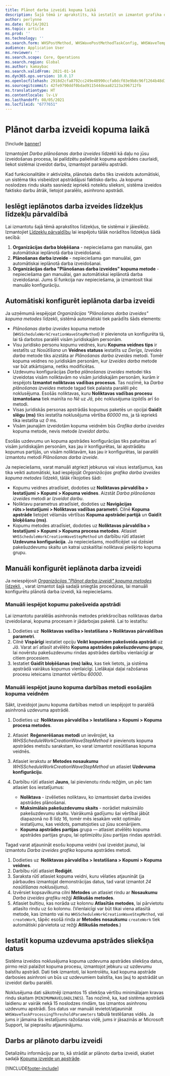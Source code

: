 ```yaml
---
title: Plānot darba izveidi kopuma laikā
description: Šajā tēmā ir aprakstīts, kā iestatīt un izmantot grafika darba izveides kopuma apstrādes metodi.
author: perlynne
ms.date: 01/14/2021
ms.topic: article
ms.prod: ''
ms.technology: ''
ms.search.form: WHSPostMethod, WHSWavePostMethodTaskConfig, WHSWaveTemplateTable, WHSParameters, WHSWaveTableListPage, WHSWorkTableListPage, WHSWorkTable, BatchJobEnhanced, WHSPlannedWorkOrder
audience: Application User
ms.reviewer: ''
ms.search.scope: Core, Operations
ms.search.region: Global
ms.author: kamaybac
ms.search.validFrom: 2021-01-14
ms.dyn365.ops.version: 10.0.17
ms.openlocfilehash: 2918d2cfa8792cc249e48990ccfa0dcf03e9b8c96f1264b48d3efd51f30cabd0
ms.sourcegitcommit: 42fe9790ddf0bdad911544deaa82123a396712fb
ms.translationtype: HT
ms.contentlocale: lv-LV
ms.lasthandoff: 08/05/2021
ms.locfileid: "6777651"
---
```

# <a name="schedule-work-creation-during-wave"></a>Plānot darba izveidi kopuma laikā

[!include [banner](../../includes/banner.md)]

Izmantojiet *Darba plānošanas darba izveides* līdzekli kā daļu no jūsu izveidošanas procesa, lai palīdzētu palielināt kopuma apstrādes caurlaidi, liekot sistēmai izveidot darbu, izmantojot paralēlu apstrādi.

Kad funkcionalitāte ir aktivizēta, plānotais darbs tiks izveidots automātiski, un sistēma tiks visbeidzot apstrādājusi faktisko darbu. Ja kopuma noslodzes rindu skaits sasniedz iepriekš noteiktu slieksni, sistēma izveidos faktisko darbu ātrāk, lietojot paralēlo, asinhrono apstrādi.

## <a name="turn-on-the-scheduled-work-creation-features-in-feature-management"></a>Ieslēgt ieplānotos darba izveides līdzekļus līdzekļu pārvaldībā

Lai izmantotu šajā tēmā aprakstītos līdzekļus, tie sistēmai ir jāieslēdz. Izmantojiet [Līdzekļu pārvaldību](../../fin-ops-core/fin-ops/get-started/feature-management/feature-management-overview.md) lai iespējotu tālāk norādītos līdzekļus šādā secībā:

1. **Organizācijas darba bloķēšana** - nepieciešama gan manuālai, gan automātiskai ieplānotā darba izveidošanai.
1. **Plānošanas darba izveide** - nepieciešama gan manuālai, gan automātiskai ieplānotā darba izveidošanai.
1. **Organizācijas darba "Plānošanas darba izveides" kopuma metode** - nepieciešama gan manuālai, gan automātiskai ieplānotā darba izveidošanai. Jums šī funkcija nav nepieciešama, ja izmantosit tikai manuālo konfigurāciju.

<a name="Auto-enable-schedule-work-creation"></a>

## <a name="automatically-configure-scheduled-work-creation"></a>Automātiski konfigurēt ieplānota darba izveidi

Ja uzņēmumā iespējojat *Organizācijas "Plānošanas darba izveides" kopuma metodes* līdzekli, sistēmā automātiski tiek parādīts šāds elements:

- *Plānošanas darba izveides* kopuma metode (`WHSScheduleWorkCreationWaveStepMethod`) ir pievienota un konfigurēta tā, lai tā darbotos paralēli visām juridiskajām personām.
- Visu juridisko personu kopumu veidnes, kuru **Kopuma veidnes tips** ir iestatīts uz *Nosūtīšana* un **Veidnes statuss** iestatīts uz *Derīgs*, *Izveides darba* metode tiks aizstāta ar *Plānošanas darba izveides* metodi. Tomēr kopuma veidnes no juridiskām personām, kur *Izveides darba* metode var būt atkārtojama, netiks modificētas.
- Uzdevumu konfigurācijas *Darba plānošanas izveides* metodei tiks izveidotas visām noliktavām no visām juridiskajām personām, kurām ir iespējots **Izmantot noliktavas vadības procesus**. Tas nozīmē, ka *Darba plānošanas izveides* metode tagad tiek palaista paralēli pēc noklusējuma. Esošās noliktavas, kuru **Noliktavas vadības procesu izmantošana** tiek mainīta no *Nē* uz *Jā*, pēc noklusējuma izpildīs arī šo metodi.
- Visas juridiskās personas apstrādās kopumus paketēs un opcijai **Gaidīt slēgu (ms)** tiks iestatīta noklusējuma vērtība *60000* ms, ja tā iepriekš tika iestatīta uz *0* ms.
- Visām jaunajām izveidotām kopuma veidnēm būs *Grafika darba izveides* kopuma metode, nevis metode *Izveidot darbu*.

Esošās uzdevumu un kopuma apstrādes konfigurācijas tiks paturētas arī visām juridiskajām personām, kas jau ir konfigurētas, lai apstrādātu kopumus partijās, un visām noliktavām, kas jau ir konfigurētas, lai paralēli izmantotu metodi *Plānošanas darba izveide*.

Ja nepieciešams, varat manuāli atgriezt jebkurus vai visus iestatījumus, kas tika veikti automātiski, kad iespējojāt *Organizācijas grafika darba izveides kopuma metodes* līdzekli, tālāk rīkojoties šādi:

- Kopumu veidnes atradīsiet, dodoties uz **Noliktavas pārvaldība \> Iestatījumi \> Kopumi \> Kopuma veidnes**. Aizstāt *Darba plānošanas izveides* metodi ar *Izveidot darbu*.
- Noliktavu parametrus atradīsiet, dodoties uz **Navigācijas rūts \> Iestatījumi \> Noliktavas vadības parametri**. Cilnē **Kopuma apstrāde** lietojiet vēlamās vērtības **Kopuma apstrādei partijā** un **Gaidīt bloķēšanu (ms)**.
- Kopumu metodes atradīsiet, dodoties uz **Noliktavas pārvaldība \> Iestatījumi \> Kopumi \> Kopuma procesa metodes**. Atlasiet `WHSScheduleWorkCreationWaveStepMethod` un darbību rūtī atlasiet **Uzdevuma konfigurācija**. Ja nepieciešams, modificējiet vai dzēsiet pakešuzdevumu skaitu un katrai uzskaitītai noliktavai piešķirto kopuma grupu.

## <a name="manually-configure-scheduled-work-creation"></a>Manuāli konfigurēt ieplānota darba izveidi

Ja neiespējosit [*Organizācijas "Plānot darba izveidi" kopuma metodes* līdzekli](#Auto-enable-schedule-work-creation), , varat izmantot šajā sadaļā sniegtās procedūras, lai manuāli konfigurētu plānotā darba izveidi, kā nepieciešams.

### <a name="manually-enable-batch-processing-of-waves"></a>Manuāli iespējot kopumu pakešveida apstrādi

Lai izmantotu paralēlās asinhronās metodes priekšrocības noliktavas darba izveidošanai, kopuma procesam ir jādarbojas paketē. Lai to iestatītu:

1. Dodieties uz  **Noliktavas vadība \> Iestatīšana \> Noliktavas pārvaldības parametri**.
1. Cilnē **Vispārīgi** iestatiet opciju **Veikt kopumiem pakešveida apstrādi** uz *Jā*. Varat arī atlasīt atvēlēto **Kopuma apstrādes pakešuzdevumu grupu**, lai novērstu pakešuzdevumu rindas apstrādes darbību vienlaicīgi ar citiem procesiem.
1. Iestatiet **Gaidīt bloķēšanas (ms) laiku**, kas tiek lietots, ja sistēma apstrādā vairākus kopumus vienlaicīgi. Lielākajai daļai ražošanas procesu ieteicams izmantot vērtību *60000*.

### <a name="manually-enable-the-new-wave-step-method-for-existing-wave-templates"></a>Manuāli iespējot jauno kopuma darbības metodi esošajām kopuma veidnēm

Sākt, izveidojot jaunu kopuma darbības metodi un iespējojot to paralēlā asinhronā uzdevuma apstrādē.

1. Dodieties uz  **Noliktavas pārvaldība \> Iestatīšana \> Kopumi \> Kopuma procesa metodes**.
1. Atlasiet  **Reģenerēšanas metodi** un ievērojiet, ka *WHSScheduleWorkCreationWaveStepMethod* ir pievienots kopuma apstrādes metožu sarakstam, ko varat izmantot nosūtīšanas kopuma veidnēs.
1. Atlasiet ierakstu ar **Metodes nosaukumu** *WHSScheduleWorkCreationWaveStepMethod* un atlasiet **Uzdevuma konfigurāciju**.
1. Darbību rūtī atlasiet **Jauns**, lai pievienotu rindu režģim, un pēc tam atlasiet šos iestatījumus:

    - **Noliktava** - izvēlieties noliktavu, ko izmantosiet darba izveides apstrādes plānošanai.
    - **Maksimālais pakešuzdevumu skaits** - norādiet maksimālo pakešuzdevumu skaitu. Vairākumā gadījumu šai vērtībai jābūt diapazonā no 8 līdz 16, tomēr mēs iesakām veikt optimālu iestatījumu, kas veidots, pamatojoties uz jūsu scenārijiem.
    - **Kopuma apstrādes partijas** grupa — atlasiet atvēlēto kopuma apstrādes partijas grupu, lai optimizētu jūsu partijas rindas apstrādi.

Tagad varat atjaunināt esošu kopuma veidni (vai izveidot jaunu), lai izmantotu *Darba izveides grafika* kopuma apstrādes metodi.

1. Dodieties uz  **Noliktavas pārvaldība \> Iestatīšana \> Kopumi \> Kopuma veidnes**.
1. Darbību rūtī atlasiet **Rediģēt**.
1. Saraksta rūtī atlasiet kopuma veidni, kuru vēlaties atjaunināt (ja pārbaudes izmantojat demonstrācijas datus, tad varat izmantot *24 nosūtīšanas noklusējumu*).
1. Izvērsiet kopsavilkuma cilni **Metodes** un atlasiet rindu ar **Nosaukumu** *Darba izveides grafiku* režģī **Atlikušās metodes**.
1. Atlasiet bultiņu, kas norāda uz kolonnu **Atlasītās metodes**, lai pārvietotu atlasīto rindu uz šo kolonnu. (Vienlaicīgi var būt tikai viena atlasītā metode, kas izmanto vai nu `WHSScheduleWorkCreationWaveStepMethod`, vai `createWork`, tāpēc esošā rinda ar **Metodes nosaukumu** `createWork` tiek automātiski pārvietota uz režģi **Atlikušās metodes**.)

## <a name="set-wave-task-processing-threshold-data"></a>Iestatīt kopuma uzdevuma apstrādes sliekšņa datus

Sistēma izveidos noklusējuma kopuma uzdevuma apstrādes sliekšņa datus, pirmo reizi palaižot kopuma procesu, izmantojot jebkuru uz uzdevumu balstītu apstrādi. Dati tiek izmantoti, lai kontrolētu, kad kopuma apstrāde darbosies asinhroni un būs uz uzdevumiem balstīta, kas ļauj to apstrādāt un izveidot darbu paralēli.

Noklusējuma dati sākotnēji izmantos 15 sliekšņa vērtību minimālajam kravas rindu skaitam (`MINIMUMWAVELOADLINES`). Tas nozīmē, ka, kad sistēma apstrādā laidienu ar vairāk nekā 15 noslodzes rindām, tas izmantos asinhronu uzdevumu apstrādi. Šos datus var manuāli ievietot/atjaunināt `WHSWaveTaskProcessingThresholdParameters` tabulā testēšanas vidēs. Ja jums ir jāmaina šis iestatījums ražošanas vidē, jums ir jāsazinās ar Microsoft Support, lai pieprasītu atjauninājumu.

## <a name="work-with-the-scheduled-work-creation"></a>Darbs ar plānoto darbu izveidi

Detalizētu informāciju par to, kā strādāt ar plānoto darba izveidi, skatiet sadaļā [Kopuma izveide un apstrāde](wave-processing.md). 


[!INCLUDE[footer-include](../../includes/footer-banner.md)]
